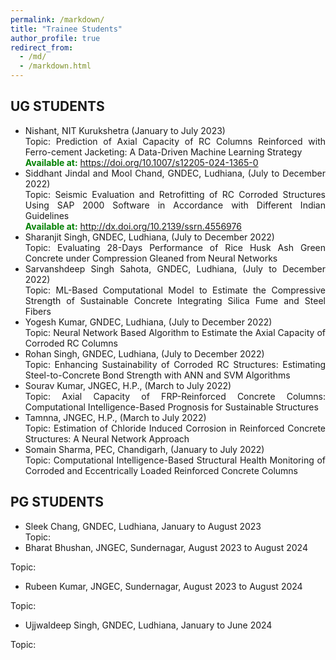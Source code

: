 ```yaml
---
permalink: /markdown/
title: "Trainee Students"
author_profile: true
redirect_from: 
  - /md/
  - /markdown.html
---
```


## UG STUDENTS
- <div style="text-align: justify;">Nishant, NIT Kurukshetra (January to July 2023)<br>   
  Topic: Prediction of Axial Capacity of RC Columns Reinforced with Ferro-cement Jacketing: A Data-Driven Machine Learning Strategy<br>
  <strong style="color: green;">Available at:</strong> <a href="https://doi.org/10.1007/s12205-024-1365-0" target="_blank">https://doi.org/10.1007/s12205-024-1365-0</a></div>

- <div style="text-align: justify;">Siddhant Jindal and Mool Chand, GNDEC, Ludhiana, (July to December 2022)<br>   
  Topic: Seismic Evaluation and Retrofitting of RC Corroded Structures Using SAP 2000 Software in Accordance with Different Indian Guidelines<br>
  <strong style="color: green;">Available at:</strong> <a href="http://dx.doi.org/10.2139/ssrn.4556976" target="_blank">http://dx.doi.org/10.2139/ssrn.4556976</a></div>



- <div style="text-align: justify;">Sharanjit Singh, GNDEC, Ludhiana, (July to December 2022)<br>  
  Topic: Evaluating 28-Days Performance of Rice Husk Ash Green Concrete under Compression Gleaned from Neural Networks</div>

- <div style="text-align: justify;">Sarvanshdeep Singh Sahota, GNDEC, Ludhiana, (July to December 2022)<br>  
  Topic: ML-Based Computational Model to Estimate the Compressive Strength of Sustainable Concrete Integrating Silica Fume and Steel Fibers</div>

- <div style="text-align: justify;">Yogesh Kumar, GNDEC, Ludhiana, (July to December 2022)<br>  
  Topic: Neural Network Based Algorithm to Estimate the Axial Capacity of Corroded RC Columns</div>

- <div style="text-align: justify;">Rohan Singh, GNDEC, Ludhiana, (July to December 2022)<br>  
  Topic: Enhancing Sustainability of Corroded RC Structures: Estimating Steel-to-Concrete Bond Strength with ANN and SVM Algorithms</div>

- <div style="text-align: justify;">Sourav Kumar, JNGEC, H.P.,  (March to July 2022)<br>  
  Topic: Axial Capacity of FRP-Reinforced Concrete Columns: Computational Intelligence-Based Prognosis for Sustainable Structures</div>

- <div style="text-align: justify;">Tamnna, JNGEC, H.P.,  (March to July 2022)<br>  
  Topic: Estimation of Chloride Induced Corrosion in Reinforced Concrete Structures: A Neural Network Approach</div>

- <div style="text-align: justify;">Somain Sharma, PEC, Chandigarh, (January to July 2022)<br>
  Topic: Computational Intelligence-Based Structural Health Monitoring of Corroded and Eccentrically Loaded Reinforced Concrete Columns</div>







## PG STUDENTS


- <div style="text-align: justify;">Sleek Chang, GNDEC, Ludhiana, January to August 2023<br>  
  Topic:</div>
  
 - <div style="text-align: justify;">Bharat Bhushan, JNGEC, Sundernagar, August 2023 to August 2024<br>  
  Topic:</div>

 - <div style="text-align: justify;">Rubeen Kumar, JNGEC, Sundernagar, August 2023 to August 2024<br>  
  Topic:</div>

 - <div style="text-align: justify;">Ujjwaldeep Singh, GNDEC, Ludhiana, January to June 2024<br>  
  Topic:</div>
  
